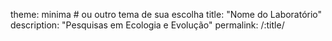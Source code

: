 theme: minima  # ou outro tema de sua escolha
title: "Nome do Laboratório"
description: "Pesquisas em Ecologia e Evolução"
permalink: /:title/
